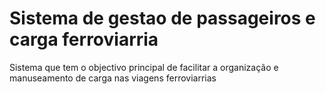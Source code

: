 # Sistema de gestao de passageiros e carga ferroviarria
Sistema que tem o objectivo principal de facilitar a organização e manuseamento de carga nas viagens ferroviarrias 
